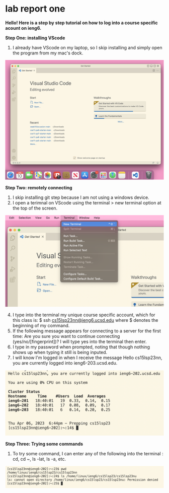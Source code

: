 # lab report one

**Hello! Here is a step by step tutorial on how to log into a course specific acount on ieng6.**

**Step One: installing VScode**
1) I already have VScode on my laptop, so I skip installing and simply open the program from my mac's dock. 

![Image](1.png)

**Step Two: remotely connecting**
1)  I skip installing git step because I am not using a windows device.
2)  I open a terimnal on VScode using the terminal > new terminal option at the top of the screen.

![Image](2.png)

4)  I type into the terminal my unique course specific account, which for this class is: $ ssh cs15lsp23nn@ieng6.ucsd.edu where $ denotes the beginning of my command.
5)  If the following message appears for connecting to a server for the first time: Are you sure you want to continue connecting (yes/no/[fingerprint])? I will type yes into the terminal then enter.
6)  I type in my password when prompted, noting that though nothing shows up when typing it still is being inputed.
7)  I will know I'm logged in when I receive the message Hello cs15lsp23nn, you are currently logged into ieng6-203.ucsd.edu.

![Image](3.png)


**Step Three: Trying some commands**
1) To try some command, I can enter any of the following into the terminal : cd, cd ~, ls -lat, ls -a, etc.

![Image](4.png)
